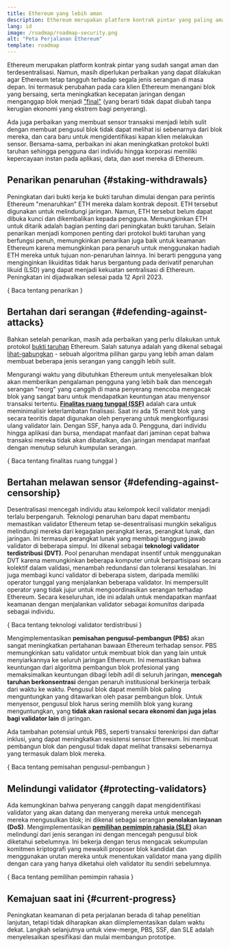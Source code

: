 ```yaml
---
title: Ethereum yang lebih aman
description: Ethereum merupakan platform kontrak pintar yang paling aman dan terdesentralisasi yang pernah ada. Namun, masih diperlukan perbaikan yang dapat dilakukan agar Ethereum tetap tangguh terhadap segala tingkat serangan di masa depan.
lang: id
image: /roadmap/roadmap-security.png
alt: "Peta Perjalanan Ethereum"
template: roadmap
---
```


Ethereum merupakan platform kontrak pintar yang sudah sangat aman dan terdesentralisasi. Namun, masih diperlukan perbaikan yang dapat dilakukan agar Ethereum tetap tangguh terhadap segala jenis serangan di masa depan. Ini termasuk perubahan pada cara klien Ethereum menangani blok yang bersaing, serta meningkatkan kecepatan jaringan dengan menganggap blok menjadi ["final"](/developers/docs/consensus-mechanisms/pos/#finality) (yang berarti tidak dapat diubah tanpa kerugian ekonomi yang ekstrem bagi penyerang).

Ada juga perbaikan yang membuat sensor transaksi menjadi lebih sulit dengan membuat pengusul blok tidak dapat melihat isi sebenarnya dari blok mereka, dan cara baru untuk mengidentifikasi kapan klien melakukan sensor. Bersama-sama, perbaikan ini akan meningkatkan protokol bukti taruhan sehingga pengguna dari individu hingga korporasi memiliki kepercayaan instan pada aplikasi, data, dan aset mereka di Ethereum.

## Penarikan penaruhan {#staking-withdrawals}

Peningkatan dari bukti kerja ke bukti taruhan dimulai dengan para perintis Ethereum "menaruhkan" ETH mereka dalam kontrak deposit. ETH tersebut digunakan untuk melindungi jaringan. Namun, ETH tersebut belum dapat dibuka kunci dan dikembalikan kepada pengguna. Memungkinkan ETH untuk ditarik adalah bagian penting dari peningkatan bukti taruhan. Selain penarikan menjadi komponen penting dari protokol bukti taruhan yang berfungsi penuh, memungkinkan penarikan juga baik untuk keamanan Ethereum karena memungkinkan para penaruh untuk menggunakan hadiah ETH mereka untuk tujuan non-penaruhan lainnya. Ini berarti pengguna yang menginginkan likuiditas tidak harus bergantung pada derivatif penaruhan likuid (LSD) yang dapat menjadi kekuatan sentralisasi di Ethereum. Peningkatan ini dijadwalkan selesai pada 12 April 2023.

{
<ButtonLink variant="outline-color" to="/staking/withdrawals/">Baca tentang penarikan</ButtonLink>
}

## Bertahan dari serangan {#defending-against-attacks}

Bahkan setelah penarikan, masih ada perbaikan yang perlu dilakukan untuk protokol [bukti taruhan](/developers/docs/consensus-mechanisms/pos/) Ethereum. Salah satunya adalah yang dikenal sebagai [lihat-gabungkan](https://ethresear.ch/t/view-merge-as-a-replacement-for-proposer-boost/13739) - sebuah algoritma pilihan garpu yang lebih aman dalam membuat beberapa jenis serangan yang canggih lebih sulit.

Mengurangi waktu yang dibutuhkan Ethereum untuk menyelesaikan blok akan memberikan pengalaman pengguna yang lebih baik dan mencegah serangan "reorg" yang canggih di mana penyerang mencoba mengacak blok yang sangat baru untuk mendapatkan keuntungan atau menyensor transaksi tertentu. [**Finalitas ruang tunggal (SSF)**](/roadmap/single-slot-finality/) adalah cara untuk meminimalisir keterlambatan finalisasi. Saat ini ada 15 menit blok yang secara teoritis dapat digunakan oleh penyerang untuk mengkonfigurasi ulang validator lain. Dengan SSF, hanya ada 0. Pengguna, dari individu hingga aplikasi dan bursa, mendapat manfaat dari jaminan cepat bahwa transaksi mereka tidak akan dibatalkan, dan jaringan mendapat manfaat dengan menutup seluruh kumpulan serangan.

{
<ButtonLink variant="outline-color" to="/roadmap/single-slot-finality/">Baca tentang finalitas ruang tunggal</ButtonLink>
}

## Bertahan melawan sensor {#defending-against-censorship}

Desentralisasi mencegah individu atau kelompok kecil validator menjadi terlalu berpengaruh. Teknologi penaruhan baru dapat membantu memastikan validator Ethereum tetap se-desentralisasi mungkin sekaligus melindungi mereka dari kegagalan perangkat keras, perangkat lunak, dan jaringan. Ini termasuk perangkat lunak yang membagi tanggung jawab validator di beberapa simpul. Ini dikenal sebagai **teknologi validator terdistribusi (DVT)**. Pool penaruhan mendapat insentif untuk menggunakan DVT karena memungkinkan beberapa komputer untuk berpartisipasi secara kolektif dalam validasi, menambah redundansi dan toleransi kesalahan. Ini juga membagi kunci validator di beberapa sistem, daripada memiliki operator tunggal yang menjalankan beberapa validator. Ini mempersulit operator yang tidak jujur untuk mengoordinasikan serangan terhadap Ethereum. Secara keseluruhan, ide ini adalah untuk mendapatkan manfaat keamanan dengan menjalankan validator sebagai _komunitas_ daripada sebagai individu.

{
<ButtonLink variant="outline-color" to="/staking/dvt/">Baca tentang teknologi validator terdistribusi</ButtonLink>
}

Mengimplementasikan **pemisahan pengusul-pembangun (PBS)** akan sangat meningkatkan pertahanan bawaan Ethereum terhadap sensor. PBS memungkinkan satu validator untuk membuat blok dan yang lain untuk menyiarkannya ke seluruh jaringan Ethereum. Ini memastikan bahwa keuntungan dari algoritma pembangun blok profesional yang memaksimalkan keuntungan dibagi lebih adil di seluruh jaringan, **mencegah taruhan berkonsentrasi** dengan penaruh institusional berkinerja terbaik dari waktu ke waktu. Pengusul blok dapat memilih blok paling menguntungkan yang ditawarkan oleh pasar pembangun blok. Untuk menyensor, pengusul blok harus sering memilih blok yang kurang menguntungkan, yang **tidak akan rasional secara ekonomi dan juga jelas bagi validator lain** di jaringan.

Ada tambahan potensial untuk PBS, seperti transaksi terenkripsi dan daftar inklusi, yang dapat meningkatkan resistensi sensor Ethereum. Ini membuat pembangun blok dan pengusul tidak dapat melihat transaksi sebenarnya yang termasuk dalam blok mereka.

{
<ButtonLink variant="outline-color" to="/roadmap/pbs/">Baca tentang pemisahan pengusul-pembangun</ButtonLink>
}

## Melindungi validator {#protecting-validators}

Ada kemungkinan bahwa penyerang canggih dapat mengidentifikasi validator yang akan datang dan menyerang mereka untuk mencegah mereka mengusulkan blok; ini dikenal sebagai serangan **penolakan layanan (DoS)**. Mengimplementasikan [**pemilihan pemimpin rahasia (SLE)**](/roadmap/secret-leader-election) akan melindungi dari jenis serangan ini dengan mencegah pengusul blok diketahui sebelumnya. Ini bekerja dengan terus mengacak sekumpulan komitmen kriptografi yang mewakili proposer blok kandidat dan menggunakan urutan mereka untuk menentukan validator mana yang dipilih dengan cara yang hanya diketahui oleh validator itu sendiri sebelumnya.

{
<ButtonLink variant="outline-color" to="/roadmap/secret-leader-election">Baca tentang pemilihan pemimpin rahasia</ButtonLink>
}

## Kemajuan saat ini {#current-progress}

Peningkatan keamanan di peta perjalanan berada di tahap penelitian lanjutan, tetapi tidak diharapkan akan diimplementasikan dalam waktu dekat. Langkah selanjutnya untuk view-merge, PBS, SSF, dan SLE adalah menyelesaikan spesifikasi dan mulai membangun prototipe.
